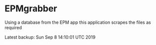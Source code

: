 # EPMgrabber
Using a database from the EPM app this application scrapes the files as required


Latest backup: Sun Sep 8 14:10:01 UTC 2019
